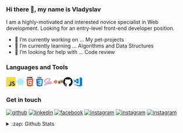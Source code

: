 ### Hi there 👋, my name is Vladyslav
I am a highly-motivated and interested novice specialist in Web development. Looking for an entry-level front-end developer position.

- 🔭 I’m currently working on ... My pet-projects
- 🌱 I’m currently learning ... Algorithms and Data Structures
- 🤔 I’m looking for help with ... Code review

### Languages and Tools

<img alt="JavaScript" width="26px" src="https://raw.githubusercontent.com/github/explore/80688e429a7d4ef2fca1e82350fe8e3517d3494d/topics/javascript/javascript.png" /><img alt="React" width="26px" src="https://raw.githubusercontent.com/github/explore/80688e429a7d4ef2fca1e82350fe8e3517d3494d/topics/react/react.png" /><img alt="HTML5" width="26px" src="https://raw.githubusercontent.com/github/explore/80688e429a7d4ef2fca1e82350fe8e3517d3494d/topics/html/html.png" /><img alt="CSS3" width="26px" src="https://raw.githubusercontent.com/github/explore/80688e429a7d4ef2fca1e82350fe8e3517d3494d/topics/css/css.png" /><img alt="Sass" width="26px" src="https://raw.githubusercontent.com/github/explore/80688e429a7d4ef2fca1e82350fe8e3517d3494d/topics/sass/sass.png" /><img alt="Git" width="26px" src="https://raw.githubusercontent.com/github/explore/80688e429a7d4ef2fca1e82350fe8e3517d3494d/topics/git/git.png" /><img alt="GitHub" width="26px" src="https://raw.githubusercontent.com/github/explore/78df643247d429f6cc873026c0622819ad797942/topics/github/github.png" /><img alt="Visual Studio Code" width="26px" src="https://raw.githubusercontent.com/github/explore/80688e429a7d4ef2fca1e82350fe8e3517d3494d/topics/visual-studio-code/visual-studio-code.png" />

### Get in touch
[<img src='https://cdn.jsdelivr.net/npm/simple-icons@3.0.1/icons/github.svg' alt='github' height='24'>](https://github.com/icherya)
[<img src='https://cdn.jsdelivr.net/npm/simple-icons@3.0.1/icons/linkedin.svg' alt='linkedin' height='24'>](https://www.linkedin.com/in/icherya/)
[<img src='https://cdn.jsdelivr.net/npm/simple-icons@3.0.1/icons/facebook.svg' alt='facebook' height='24'>](https://www.facebook.com/icherya)
[<img src='https://cdn.jsdelivr.net/npm/simple-icons@3.0.1/icons/instagram.svg' alt='instagram' height='24'>](https://www.instagram.com/icherya/)
[<img src='https://cdn.jsdelivr.net/npm/simple-icons@3.0.1/icons/telegram.svg' alt='instagram' height='24'>](https://t.me/icherya/)
[<img src='https://cdn.jsdelivr.net/npm/simple-icons@3.0.1/icons/codewars.svg' alt='instagram' height='24'>](https://www.codewars.com/users/iCherya/)


<details>
  <summary>:zap: Github Stats</summary>
  <img alt="Github Stats" src="https://github-readme-stats.vercel.app/api?username=icherya&show_icons=true" />
  <img alt="Profile views" src="https://gpvc.arturio.dev/icherya" />
</details>
